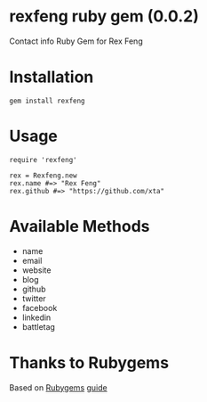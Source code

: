 # rexfeng ruby gem (0.0.2)

Contact info Ruby Gem for Rex Feng

# Installation
    gem install rexfeng

# Usage
    require 'rexfeng'

    rex = Rexfeng.new
    rex.name #=> "Rex Feng"
    rex.github #=> "https://github.com/xta"

# Available Methods

  * name
  * email
  * website
  * blog
  * github
  * twitter
  * facebook
  * linkedin
  * battletag

# Thanks to Rubygems

Based on [Rubygems](https://rubygems.org/gems/rexfeng) [guide](http://guides.rubygems.org/make-your-own-gem/)

